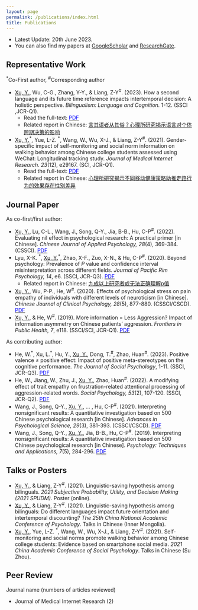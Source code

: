 ```yaml
---
layout: page
permalink: /publications/index.html
title: Publications
---
```


- Latest Update: 20th June 2023.
- You can also find my papers at [GoogleScholar](https://scholar.google.com.hk/citations?user=eDSGXtYAAAAJ&hl=zh-CN) and [ResearchGate](https://www.researchgate.net/profile/Yuepei-Xu/research).

## Representative Work
<sup>\*</sup>Co-First author, <sup>#</sup>Corresponding author
- <u>Xu, Y.</u>, Wu, C-G., Zhang, Y-Y., & Liang, Z-Y<sup>#</sup>. (2023). How a second language and its future time reference impacts intertemporal decision: A holistic perspective. *Bilingualism: Language and Cognition.* 1-12. (SSCI ,JCR-Q1).
    - Read the full-text: [<font color="blue">PDF</font>](https://yuepeixu.github.io/mypaper/language.pdf)
    - Related report in Chinese: [言其语者从其俗？心理所研究揭示语言对个体跨期决策的影响](http://www.psych.cas.cn/news/kyjz/202303/t20230322_6706867.html)
- <u>Xu, Y.</u><sup>\*</sup>, Yue, L-Z. <sup>\*</sup>, Wang, W., Wu, X-J., & Liang, Z-Y<sup>#</sup>. (2021). Gender-specific impact of self-monitoring and social norm information on walking behavior among Chinese college students assessed using WeChat: Longitudinal tracking study. *Journal of Medical Internet Research. 23*(12), e29167. (SCI, JCR-Q1).
    - Read the full-text: [<font color="blue">PDF</font>](https://yuepeixu.github.io/mypaper/walk.pdf)
    - Related report in Chinese: [心理所研究揭示不同移动健康策略助推走路行为的效果存在性别差异](http://www.psych.cas.cn/news/kyjz/202202/t20220224_6374010.html)

## Journal Paper
As co-first/first author:
- <u>Xu, Y.</u>, Lu, C-L., Wang, J., Song, Q-Y., Jia, B-B., Hu, C-P<sup>#</sup>. (2022). Evaluating nil effect in psychological research: A practical primer [in Chinese]. *Chinese Journal of Applied Psychology, 28*(4), 369-384. (CSSCI).  [<font color="blue">PDF</font>](https://yuepeixu.github.io/mypaper/nil.pdf)
- Lyu, X-K. <sup>\*</sup>, <u>Xu, Y.</u><sup>\*</sup>, Zhao, X-F., Zuo, X-N., & Hu, C-P<sup>#</sup>. (2020). Beyond psychology: Prevalence of *P* value and confidence interval misinterpretation across different fields. *Journal of Pacific Rim Psychology, 14*, e6. (SSCI, JCR-Q3). [<font color="blue">PDF</font>](https://yuepeixu.github.io/mypaper/PCI.pdf)
  - Related report in Chinese: [九成以上研究者或无法正确理解p值](https://mp.weixin.qq.com/s/INfROQ728abDLRnDnHzF3Q)
- <u>Xu, Y.</u>, Wu, P-P., He, W<sup>#</sup>. (2020). Effects of psychological stress on pain empathy of individuals with different levels of neuroticism [in Chinese]. *Chinese Journal of Clinical Psychology, 28*(5), 877-880. (CSSCI/CSCD).  [<font color="blue">PDF</font>](https://yuepeixu.github.io/mypaper/pain.pdf)
- <u>Xu, Y.</u>, & He, W<sup>#</sup>. (2019). More information = Less Aggression? Impact of information asymmetry on Chinese patients’ aggression. *Frontiers in Public Health, 7*, e118. (SSCI/SCI, JCR-Q1). [<font color="blue">PDF</font>](https://yuepeixu.github.io/mypaper/asymmetry.pdf)

As contributing author:
- He, W.<sup>\*</sup>, Xu, L.<sup>\*</sup>, Hu, Y., <u>Xu, Y.</u>, Dong, T.<sup>#</sup>,  Zhao, Huan<sup>#</sup>. (2023). Positive valence ≠ positive effect: Impact of positive meta-stereotypes on the cognitive performance. *The Journal of Social Psychology*, 1-11. (SSCI, JCR-Q3). [<font color="blue">PDF</font>](https://yuepeixu.github.io/mypaper/positive.pdf)
- He, W., Jiang, W., Zhu, J., <u>Xu, Y.</u>, Zhao, Huan<sup>#</sup>. (2022). A modifying effect of trait empathy on frustration-related attentional processing of aggression-related words. *Social Psychology, 53*(2), 107-120. (SSCI, JCR-Q2). [<font color="blue">PDF</font>](https://yuepeixu.github.io/mypaper/aggression.pdf)
- Wang, J., Song, Q-Y., <u>Xu, Y.</u>, ... , Hu, C-P<sup>#</sup>. (2021). Interpreting nonsignificant results: A quantitative investigation based on 500 Chinese psychological research [in Chinese]. *Advances in Psychological Science, 29*(3), 381-393. (CSSCI/CSCD). [<font color="blue">PDF</font>](https://yuepeixu.github.io/mypaper/500.pdf)
- Wang, J., Song, Q-Y., <u>Xu, Y.</u>, Jia, B-B., Hu, C-P<sup>#</sup>. (2019). Interpreting nonsignificant results: A quantitative investigation based on 500 Chinese psychological research [in Chinese]. *Psychology: Techniques and Applications, 7*(5), 284-296. [<font color="blue">PDF</font>](https://yuepeixu.github.io/mypaper/CI.pdf)

## Talks or Posters
- <u>Xu, Y.</u>, & Liang, Z-Y<sup>#</sup>. (2021). Linguistic-saving hypothesis among bilinguals. *2021 Subjective Probability, Utility, and Decision Making (2021 SPUDM)*. Poster (online).
- <u>Xu, Y.</u>, & Liang, Z-Y<sup>#</sup>. (2021). Linguistic-saving hypothesis among bilinguals: Do different languages impact future orientation and intertemporal discounting? *The 25th China National Academic Conference of Psychology*.  Talks in Chinese (Inner Mongolia).
- <u>Xu, Y.</u>, Yue, L-Z. <sup>\*</sup>, Wang, W., Wu, X-J., & Liang, Z-Y<sup>#</sup>. (2021). Self-monitoring and social norms promote walking behavior among Chinese college students: Evidence based on smartphone social media. *2021 China Academic Conference of Social Psychology*.  Talks in Chinese (Su Zhou).

## Peer Review
Journal name (numbers of articles reviewed)
- Journal of Medical Internet Research (2)
